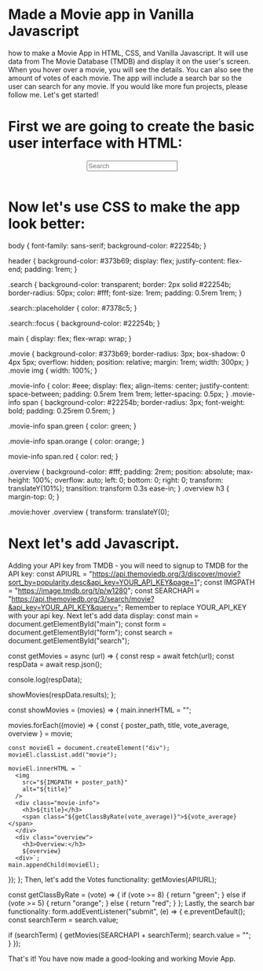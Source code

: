 # Made a Movie app in Vanilla Javascript

how to make a Movie App in HTML, CSS, and Vanilla Javascript. 
It will use data from The Movie Database (TMDB) and display it on the user's screen. When you hover over a movie, you will see the details. You can also see the amount of votes of each movie. The app will include a search bar so the user can search for any movie. If you would like more fun projects, please follow me.
Let's get started!


# First we are going to create the basic user interface with HTML:
<!DOCTYPE html>
<html>
  <head>
    <title>Movie App</title>
    <meta charset="UTF-8" />
    <!--linking the stylesheet-->
    <link rel="stylesheet" href="style.css">
  </head>

  <body>
    <header>
      <form id="form">
        <input type="text" id="search" placeholder="Search" class="search" />
      </form>
    </header>
    <main id="main"></main>
    <!--linking the javascript file-->
    <script src="script.js"></script>
  </body>
  
# Now let's use CSS to make the app look better:
body {
  font-family: sans-serif;
  background-color: #22254b;
}

header {
  background-color: #373b69;
  display: flex;
  justify-content: flex-end;
  padding: 1rem;
}

.search {
  background-color: transparent;
  border: 2px solid #22254b;
  border-radius: 50px;
  color: #fff;
  font-size: 1rem;
  padding: 0.5rem 1rem;
}

.search::placeholder {
  color: #7378c5;
}

.search::focus {
  background-color: #22254b;
}

main {
  display: flex;
  flex-wrap: wrap;
}

.movie {
  background-color: #373b69;
  border-radius: 3px;
  box-shadow: 0 4px 5px;
  overflow: hidden;
  position: relative;
  margin: 1rem;
  width: 300px;
}
.movie img {
  width: 100%;
}

.movie-info {
  color: #eee;
  display: flex;
  align-items: center;
  justify-content: space-between;
  padding: 0.5rem 1rem 1rem;
  letter-spacing: 0.5px;
}
.movie-info span {
  background-color: #22254b;
  border-radius: 3px;
  font-weight: bold;
  padding: 0.25rem 0.5rem;
}

.movie-info span.green {
  color: green;
}

.movie-info span.orange {
  color: orange;
}

movie-info span.red {
  color: red;
}

.overview {
  background-color: #fff;
  padding: 2rem;
  position: absolute;
  max-height: 100%;
  overflow: auto;
  left: 0;
  bottom: 0;
  right: 0;
  transform: translateY(101%);
  transition: transform 0.3s ease-in;
}
.overview h3 {
  margin-top: 0;
}

.movie:hover .overview {
  transform: translateY(0);
  
# Next let's add Javascript.
Adding your API key from TMDB - you will need to signup to TMDB for the API key:
        const APIURL =
  "https://api.themoviedb.org/3/discover/movie?sort_by=popularity.desc&api_key=YOUR_API_KEY&page=1";
const IMGPATH = "https://image.tmdb.org/t/p/w1280";
const SEARCHAPI =
  "https://api.themoviedb.org/3/search/movie?&api_key=YOUR_API_KEY&query=";
Remember to replace YOUR_API_KEY with your api key.
Next let's add data display:
const main = document.getElementById("main");
const form = document.getElementById("form");
const search = document.getElementById("search");

const getMovies = async (url) => {
  const resp = await fetch(url);
  const respData = await resp.json();

  console.log(respData);

  showMovies(respData.results);
};

const showMovies = (movies) => {
  main.innerHTML = "";

  movies.forEach((movie) => {
    const { poster_path, title, vote_average, overview } = movie;

    const movieEl = document.createElement("div");
    movieEl.classList.add("movie");

    movieEl.innerHTML = `
      <img
        src="${IMGPATH + poster_path}"
        alt="${title}"
      />
      <div class="movie-info">
        <h3>${title}</h3>
        <span class="${getClassByRate(vote_average)}">${vote_average}</span>
      </div>
      <div class="overview">
        <h3>Overview:</h3>
        ${overview}
      <div>`;
    main.appendChild(movieEl);
  });
};
Then, let's add the Votes functionality:
getMovies(APIURL);

const getClassByRate = (vote) => {
  if (vote >= 8) {
    return "green";
  } else if (vote >= 5) {
    return "orange";
  } else {
    return "red";
  }
};
Lastly, the search bar functionality:
form.addEventListener("submit", (e) => {
  e.preventDefault();
  const searchTerm = search.value;

  if (searchTerm) {
    getMovies(SEARCHAPI + searchTerm);
    search.value = "";
  }
});

That's it! You have now made a good-looking and working Movie App.
